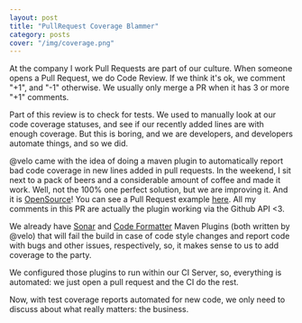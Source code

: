 ```yaml
---
layout: post
title: "PullRequest Coverage Blammer"
category: posts
cover: "/img/coverage.png"
---
```


At the company I work Pull Requests are part of our culture.
When someone opens a Pull Request, we do Code Review.
If we think it's ok, we comment "+1", and "-1" otherwise.
We usually only merge a PR when it has 3 or more "+1" comments.

Part of this review is to check for tests. We used to manually
look at our code coverage statuses, and see if our recently
added lines are with enough coverage. But this is boring,
and we are developers, and developers automate things,
and so we did.

@velo came with the idea of doing a maven plugin to automatically
report bad code coverage in new lines added in pull requests.
In the weekend, I sit next to a pack of beers and a considerable
amount of coffee and made it work. Well, not the 100% one perfect
solution, but we are improving it. And it is [OpenSource][repo]!
You can see a Pull Request example [here][pr]. All my comments
in this PR are actually the plugin working via the Github API
<3.

We already have [Sonar][sonar] and
[Code Formatter][formatter] Maven Plugins (both written
by @velo) that will fail the build in case of code style
changes and report code with bugs and other issues,
respectively, so, it makes sense to us to add coverage
to the party.

We configured those plugins to run within our CI Server,
so, everything is automated: we just open a pull request
and the CI do the rest.

Now, with test coverage reports automated for new code, we
only need to discuss about what really matters: the business.


[formatter]: http://lepaysmaudit.blogspot.com.br/2014/03/one-formatter-to-rule-them-all.html
[sonar]: http://lepaysmaudit.blogspot.com.br/2014/03/getting-pull-request-and-sonar-playing.html
[repo]: https://github.com/caarlos0/coverage-maven-plugin
[pr]: https://github.com/caarlos0/coverage-maven-plugin/pull/16
